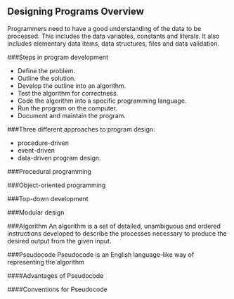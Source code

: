 ## Designing Programs Overview
Programmers need to have a good understanding of the data to be processed. This includes the data variables, constants and literals. It also includes elementary data items, data structures, files and data validation.

###Steps in program development
* Define the problem.
* Outline the solution.
* Develop the outline into an algorithm.
* Test the algorithm for correctness.
* Code the algorithm into a specific programming language.
* Run the program on the computer.
* Document and maintain the program.

###Three different approaches to program design: 
* procedure-driven
* event-driven
* data-driven program design.


###Procedural programming

###Object-oriented programming

###Top-down development

###Modular design


###Algorithm
An algorithm is a set of detailed, unambiguous and ordered instructions developed to describe the processes necessary to produce the desired output from the given input.

###Pseudocode
Pseudocode is an English language-like way of representing the algorithm

####Advantages of Pseudocode

####Conventions for Pseudocode


